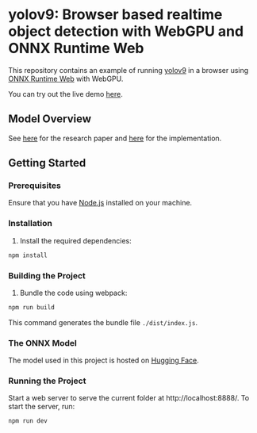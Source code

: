 # yolov9: Browser based realtime object detection with WebGPU and ONNX Runtime Web

This repository contains an example of running [yolov9](https://huggingface.co/Xenova/yolov9-c) in a browser using [ONNX Runtime Web](https://github.com/microsoft/onnxruntime) with WebGPU.

You can try out the live demo [here](https://guschmue.github.io/ort-webgpu/yolov9/index.html).

## Model Overview

See [here](https://arxiv.org/abs/2402.13616) for the research paper and [here](https://github.com/WongKinYiu/yolov9) for the implementation.

## Getting Started

### Prerequisites

Ensure that you have [Node.js](https://nodejs.org/) installed on your machine.

### Installation

1. Install the required dependencies:

```sh
npm install
```

### Building the Project

1. Bundle the code using webpack:

```sh
npm run build
```

This command generates the bundle file `./dist/index.js`.

### The ONNX Model

The model used in this project is hosted on [Hugging Face](https://huggingface.co/Xenova/yolov9-c). 

### Running the Project

Start a web server to serve the current folder at http://localhost:8888/. To start the server, run:

```sh
npm run dev
```
